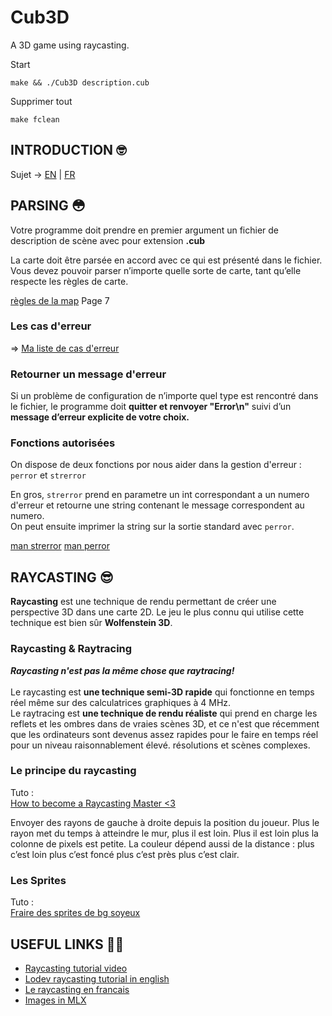 # Cub3D

A 3D game using raycasting.

Start
```
make && ./Cub3D description.cub
```

Supprimer tout
```
make fclean
```

## INTRODUCTION 🤓

Sujet -> [EN](https://github.com/tinaserra/Cub3D/blob/master/links/cub3d_en.pdf) | [FR](https://github.com/tinaserra/Cub3D/blob/master/links/cube3d_fr.pdf)

## PARSING 😳

Votre programme doit prendre en premier argument un fichier de description de scène avec pour extension **.cub**

La carte doit être parsée en accord avec ce qui est présenté dans le fichier.</br>
Vous devez pouvoir parser n’importe quelle sorte de carte, tant qu’elle respecte les règles de carte.

[règles de la map](https://github.com/tinaserra/Cub3D/blob/master/links/cube3d_fr.pdf) Page 7

### Les cas d'erreur

=> [Ma liste de cas d'erreur](https://github.com/tinaserra/Cub3D/blob/master/links/map_error.md)

### Retourner un message d'erreur

Si un problème de configuration de n’importe quel type est rencontré dans le fichier, le programme doit **quitter et renvoyer "Error\n"** suivi d’un **message d’erreur explicite de votre choix.**

### Fonctions autorisées

On dispose de deux fonctions por nous aider dans la gestion d'erreur :</br>
```perror``` et ```strerror```

En gros, ```strerror``` prend en parametre un int correspondant a un numero d'erreur et retourne une string contenant le message correspondent au numero.</br>
On peut ensuite imprimer la string sur la sortie standard avec ```perror```.


[man strerror](http://manpagesfr.free.fr/man/man3/strerror.3.html)
[man perror](http://manpagesfr.free.fr/man/man3/perror.3.html)

## RAYCASTING 😎

**Raycasting** est une technique de rendu permettant de créer une perspective 3D dans une carte 2D. Le jeu le plus connu qui utilise cette technique est bien sûr **Wolfenstein 3D**.

### Raycasting & Raytracing

***Raycasting n'est pas la même chose que raytracing!***</br></br>
Le raycasting est **une technique semi-3D rapide** qui fonctionne en temps réel même sur des calculatrices graphiques à 4 MHz.</br>
Le raytracing est **une technique de rendu réaliste** qui prend en charge les reflets et les ombres dans de vraies scènes 3D, et ce n'est que récemment que les ordinateurs sont devenus assez rapides pour le faire en temps réel pour un niveau raisonnablement élevé. résolutions et scènes complexes.

### Le principe du raycasting

Tuto :</br>
[How to become a Raycasting Master <3](https://lodev.org/cgtutor/raycasting.html)

Envoyer des rayons de gauche à droite depuis la position du joueur.
Plus le rayon met du temps à atteindre le mur, plus il est loin.
Plus il est loin plus la colonne de pixels est petite.
La couleur dépend aussi de la distance : plus c’est loin plus c’est foncé plus c’est près plus c’est clair.

### Les Sprites

Tuto :</br>
[Fraire des sprites de bg soyeux](https://lodev.org/cgtutor/raycasting3.html)


## USEFUL LINKS 🤙🏼
* [Raycasting tutorial video](https://courses.pikuma.com/courses/take/raycasting/lessons/7485598-introduction-and-learning-outcomes)
* [Lodev raycasting tutorial in english](https://lodev.org/cgtutor/raycasting.html)
* [Le raycasting en francais](http://projet-moteur-3d.e-monsite.com/pages/raycasting/raycasting.html)
* [Images in MLX](https://github.com/keuhdall/images_example)
